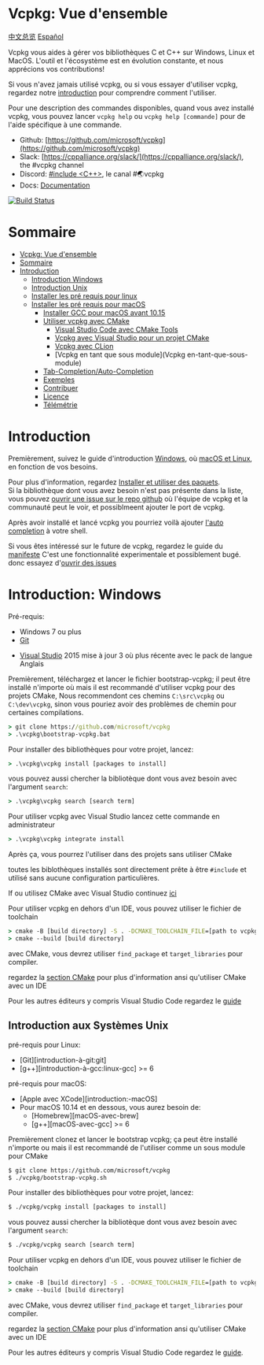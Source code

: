 # Vcpkg: Vue d'ensemble

[中文总览](README_zh_CN.md)
[Español](README_es.md)

Vcpkg vous aides à gérer vos bibliothèques C et C++ sur Windows, Linux et MacOS.
L'outil et l'écosystème est en évolution constante, et nous apprécions vos contributions!

Si vous n'avez jamais utilisé vcpkg, ou si vous essayer d'utiliser vcpkg, regardez notre [introduction](#introduction) pour comprendre comment l'utiliser.

Pour une description des commandes disponibles, quand vous avez installé vcpkg, vous pouvez lancer `vcpkg help` ou `vcpkg help [commande]` pour de l'aide spécifique à une commande.


* Github: [https://github.com/microsoft/vcpkg](https://github.com/microsoft/vcpkg)
* Slack: [https://cppalliance.org/slack/](https://cppalliance.org/slack/), the #vcpkg channel
* Discord: [\#include \<C++\>](https://www.includecpp.org), le canal #🌏vcpkg
* Docs: [Documentation](docs/index.md)

[![Build Status](https://dev.azure.com/vcpkg/public/_apis/build/status/microsoft.vcpkg.ci?branchName=master)](https://dev.azure.com/vcpkg/public/_build/latest?definitionId=29&branchName=master)

# Sommaire

- [Vcpkg: Vue d'ensemble](#vcpkg-vue-d'ensemble)
- [Sommaire](#Sommaire)
- [Introduction](#introduction)
  - [Introduction Windows](#Introduction:-Windows)
  - [Introduction Unix](#Introduction-aux-Systèmes-Unix)
  - [Installer les pré requis pour linux](#installation-des-pré-requis-linux)
  - [Installer les pré requis pour macOS](#installation-des-pré-requis-macos) 
    - [Installer GCC pour macOS avant 10.15](#installer-gcc-pour-macos-avant-10.15)
    - [Utiliser vcpkg avec CMake](#utiliser+vcpkg-avec-cmake) 
      - [Visual Studio Code avec CMake Tools](#visual-studio-code-avec-cmake-tools)
      - [Vcpkg avec Visual Studio pour un projet CMake](#vcpkg-avec-visual-studio-un-projet-cmake)
      - [Vcpkg avec CLion](#vcpkg-avec-clion)
      - [Vcpkg en tant que sous module](Vcpkg en-tant-que-sous-module)
    - [Tab-Completion/Auto-Completion](#tab-completionauto-completion)
    - [Exemples](#exemples)
    - [Contribuer](#contribuer)
    - [Licence](#licence)
    - [Télémétrie](#Télémétrie)
    
# Introduction

Premièrement, suivez le guide d'introduction [Windows](#Introduction:-Windows), où [macOS et Linux](#Unix), en fonction de vos besoins.

Pour plus d'information, regardez [Installer et utiliser des paquets](installer-et-utiliser-des-paquets).  
Si la bibliothèque dont vous avez besoin n'est pas présente dans la liste, vous pouvez [ouvrir une issue sur le repo github](contribuer:faire-une-issue) où l'équipe de vcpkg et la communauté peut le voir, et possiblmeent ajouter le port de vcpkg.
 
Après avoir installé et lancé vcpkg you pourriez voilà ajouter [l'auto completion](auto-completion) à votre shell.

Si vous êtes intéressé sur le future de vcpkg, regardez le guide du [manifeste](introduction:spec-manifeste) 
C'est une fonctionnalité experimentale et possiblement bugé.
donc essayez d'[ouvrir des issues](contribuer:envoyer-une-issue)

# Introduction: Windows
Pré-requis:
  - Windows 7 ou plus
  - [Git](introduction-:-git)
  + [Visual Studio](introduction-:-visual-studio)  2015 mise à jour 3 où plus récente avec le pack de langue Anglais

  Premièrement, téléchargez et lancer le fichier bootstrap-vcpkg; il peut être installé n'importe où mais il est recommandé d'utiliser vcpkg pour des projets CMake, Nous recommendont ces chemins `C:\src\vcpkg` ou `C:\dev\vcpkg`, sinon vous pouriez avoir des problèmes de chemin pour certaines compilations.


```cmd
> git clone https://github.com/microsoft/vcpkg
> .\vcpkg\bootstrap-vcpkg.bat
```

Pour installer des bibliothèques pour votre projet, lancez:

```cmd
> .\vcpkg\vcpkg install [packages to install]
```

vous pouvez aussi chercher la bibliotèque dont vous avez besoin avec l'argument `search`:

```cmd
> .\vcpkg\vcpkg search [search term]
```


Pour utiliser vcpkg avec Visual Studio
lancez cette commande en administrateur

```cmd
> .\vcpkg\vcpkg integrate install
```

Après ça, vous pourrez l'utiliser dans des projets sans utiliser CMake

toutes les biblothèques installés sont directement prête à être `#include` et utilisé sans aucune configuration particulières.

If ou utilisez CMake avec Visual Studio continuez [ici](#vcpkg-avec-cmake-et-visual-studio)

Pour utiliser vcpkg en dehors d'un IDE, vous pouvez utiliser le fichier de toolchain

```cmd
> cmake -B [build directory] -S . -DCMAKE_TOOLCHAIN_FILE=[path to vcpkg]/scripts/buildsystems/vcpkg.cmake
> cmake --build [build directory]
```

avec CMake, vous devrez utiliser `find_package` et `target_libraries` pour compiler.

regardez la [section CMake](#utiliser-vcpkg-avec-cmake) pour plus d'information ansi qu'utiliser CMake avec un IDE

Pour les autres éditeurs y compris Visual Studio Code regardez le [guide](#introduction:integration)


## Introduction aux Systèmes Unix

pré-requis pour Linux:
- [Git][introduction-à-git:git]
- [g++][introduction-à-gcc:linux-gcc] >= 6

pré-requis pour macOS:
- [Apple avec XCode][introduction:-macOS]
- Pour macOS 10.14 et en dessous, vous aurez besoin de:
  - [Homebrew][macOS-avec-brew]
  - [g++][macOS-avec-gcc] >= 6

Premièrement clonez et lancer le bootstrap vcpkg; ça peut être installé n'importe ou mais il est recommandé de l'utiliser comme un sous module pour CMake

```sh
$ git clone https://github.com/microsoft/vcpkg
$ ./vcpkg/bootstrap-vcpkg.sh
```

Pour installer des bibliothèques pour votre projet, lancez:

```sh
$ ./vcpkg/vcpkg install [packages to install]
```

vous pouvez aussi chercher la bibliotèque dont vous avez besoin avec l'argument `search`:


```sh
$ ./vcpkg/vcpkg search [search term]
```

Pour utiliser vcpkg en dehors d'un IDE, vous pouvez utiliser le fichier de toolchain

```cmd
> cmake -B [build directory] -S . -DCMAKE_TOOLCHAIN_FILE=[path to vcpkg]/scripts/buildsystems/vcpkg.cmake
> cmake --build [build directory]
```

avec CMake, vous devrez utiliser `find_package` et `target_libraries` pour compiler.

regardez la [section CMake](#utiliser-vcpkg-avec-cmake) pour plus d'information ansi qu'utiliser CMake avec un IDE

Pour les autres éditeurs y compris Visual Studio Code regardez le [guide](#introduction:integration).

